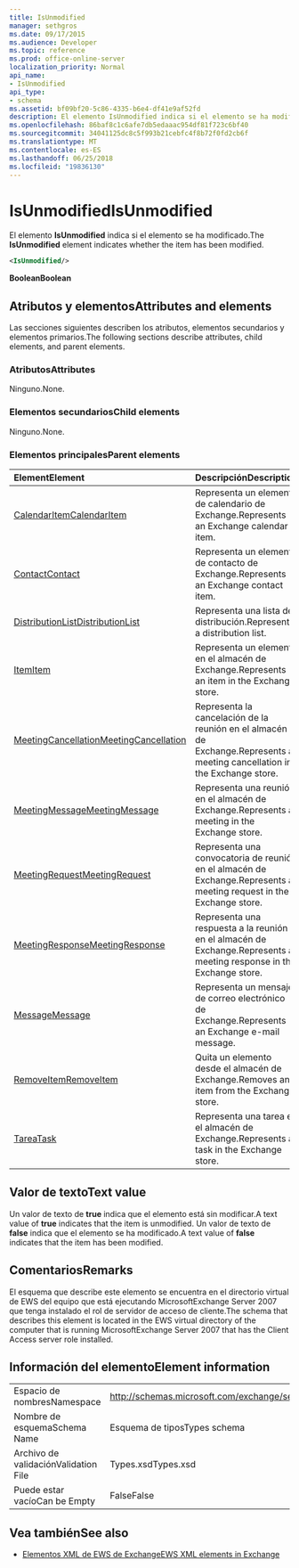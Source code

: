 ```yaml
---
title: IsUnmodified
manager: sethgros
ms.date: 09/17/2015
ms.audience: Developer
ms.topic: reference
ms.prod: office-online-server
localization_priority: Normal
api_name:
- IsUnmodified
api_type:
- schema
ms.assetid: bf09bf20-5c86-4335-b6e4-df41e9af52fd
description: El elemento IsUnmodified indica si el elemento se ha modificado.
ms.openlocfilehash: 86baf8c1c6afe7db5edaaac954df81f723c6bf40
ms.sourcegitcommit: 34041125dc8c5f993b21cebfc4f8b72f0fd2cb6f
ms.translationtype: MT
ms.contentlocale: es-ES
ms.lasthandoff: 06/25/2018
ms.locfileid: "19836130"
---
```

# <a name="isunmodified"></a><span data-ttu-id="5b184-103">IsUnmodified</span><span class="sxs-lookup"><span data-stu-id="5b184-103">IsUnmodified</span></span>

<span data-ttu-id="5b184-104">El elemento **IsUnmodified** indica si el elemento se ha modificado.</span><span class="sxs-lookup"><span data-stu-id="5b184-104">The **IsUnmodified** element indicates whether the item has been modified.</span></span> 
  
```xml
<IsUnmodified/>
```

 <span data-ttu-id="5b184-105">**Boolean**</span><span class="sxs-lookup"><span data-stu-id="5b184-105">**Boolean**</span></span>
## <a name="attributes-and-elements"></a><span data-ttu-id="5b184-106">Atributos y elementos</span><span class="sxs-lookup"><span data-stu-id="5b184-106">Attributes and elements</span></span>

<span data-ttu-id="5b184-107">Las secciones siguientes describen los atributos, elementos secundarios y elementos primarios.</span><span class="sxs-lookup"><span data-stu-id="5b184-107">The following sections describe attributes, child elements, and parent elements.</span></span>
  
### <a name="attributes"></a><span data-ttu-id="5b184-108">Atributos</span><span class="sxs-lookup"><span data-stu-id="5b184-108">Attributes</span></span>

<span data-ttu-id="5b184-109">Ninguno.</span><span class="sxs-lookup"><span data-stu-id="5b184-109">None.</span></span>
  
### <a name="child-elements"></a><span data-ttu-id="5b184-110">Elementos secundarios</span><span class="sxs-lookup"><span data-stu-id="5b184-110">Child elements</span></span>

<span data-ttu-id="5b184-111">Ninguno.</span><span class="sxs-lookup"><span data-stu-id="5b184-111">None.</span></span>
  
### <a name="parent-elements"></a><span data-ttu-id="5b184-112">Elementos principales</span><span class="sxs-lookup"><span data-stu-id="5b184-112">Parent elements</span></span>

|<span data-ttu-id="5b184-113">**Element**</span><span class="sxs-lookup"><span data-stu-id="5b184-113">**Element**</span></span>|<span data-ttu-id="5b184-114">**Descripción**</span><span class="sxs-lookup"><span data-stu-id="5b184-114">**Description**</span></span>|
|:-----|:-----|
|[<span data-ttu-id="5b184-115">CalendarItem</span><span class="sxs-lookup"><span data-stu-id="5b184-115">CalendarItem</span></span>](calendaritem.md) <br/> |<span data-ttu-id="5b184-116">Representa un elemento de calendario de Exchange.</span><span class="sxs-lookup"><span data-stu-id="5b184-116">Represents an Exchange calendar item.</span></span>  <br/> |
|[<span data-ttu-id="5b184-117">Contact</span><span class="sxs-lookup"><span data-stu-id="5b184-117">Contact</span></span>](contact.md) <br/> |<span data-ttu-id="5b184-118">Representa un elemento de contacto de Exchange.</span><span class="sxs-lookup"><span data-stu-id="5b184-118">Represents an Exchange contact item.</span></span>  <br/> |
|[<span data-ttu-id="5b184-119">DistributionList</span><span class="sxs-lookup"><span data-stu-id="5b184-119">DistributionList</span></span>](distributionlist.md) <br/> |<span data-ttu-id="5b184-120">Representa una lista de distribución.</span><span class="sxs-lookup"><span data-stu-id="5b184-120">Represents a distribution list.</span></span>  <br/> |
|[<span data-ttu-id="5b184-121">Item</span><span class="sxs-lookup"><span data-stu-id="5b184-121">Item</span></span>](item.md) <br/> |<span data-ttu-id="5b184-122">Representa un elemento en el almacén de Exchange.</span><span class="sxs-lookup"><span data-stu-id="5b184-122">Represents an item in the Exchange store.</span></span>  <br/> |
|[<span data-ttu-id="5b184-123">MeetingCancellation</span><span class="sxs-lookup"><span data-stu-id="5b184-123">MeetingCancellation</span></span>](meetingcancellation.md) <br/> |<span data-ttu-id="5b184-124">Representa la cancelación de la reunión en el almacén de Exchange.</span><span class="sxs-lookup"><span data-stu-id="5b184-124">Represents a meeting cancellation in the Exchange store.</span></span>  <br/> |
|[<span data-ttu-id="5b184-125">MeetingMessage</span><span class="sxs-lookup"><span data-stu-id="5b184-125">MeetingMessage</span></span>](meetingmessage.md) <br/> |<span data-ttu-id="5b184-126">Representa una reunión en el almacén de Exchange.</span><span class="sxs-lookup"><span data-stu-id="5b184-126">Represents a meeting in the Exchange store.</span></span>  <br/> |
|[<span data-ttu-id="5b184-127">MeetingRequest</span><span class="sxs-lookup"><span data-stu-id="5b184-127">MeetingRequest</span></span>](meetingrequest.md) <br/> |<span data-ttu-id="5b184-128">Representa una convocatoria de reunión en el almacén de Exchange.</span><span class="sxs-lookup"><span data-stu-id="5b184-128">Represents a meeting request in the Exchange store.</span></span>  <br/> |
|[<span data-ttu-id="5b184-129">MeetingResponse</span><span class="sxs-lookup"><span data-stu-id="5b184-129">MeetingResponse</span></span>](meetingresponse.md) <br/> |<span data-ttu-id="5b184-130">Representa una respuesta a la reunión en el almacén de Exchange.</span><span class="sxs-lookup"><span data-stu-id="5b184-130">Represents a meeting response in the Exchange store.</span></span>  <br/> |
|[<span data-ttu-id="5b184-131">Message</span><span class="sxs-lookup"><span data-stu-id="5b184-131">Message</span></span>](message-ex15websvcsotherref.md) <br/> |<span data-ttu-id="5b184-132">Representa un mensaje de correo electrónico de Exchange.</span><span class="sxs-lookup"><span data-stu-id="5b184-132">Represents an Exchange e-mail message.</span></span>  <br/> |
|[<span data-ttu-id="5b184-133">RemoveItem</span><span class="sxs-lookup"><span data-stu-id="5b184-133">RemoveItem</span></span>](removeitem.md) <br/> |<span data-ttu-id="5b184-134">Quita un elemento desde el almacén de Exchange.</span><span class="sxs-lookup"><span data-stu-id="5b184-134">Removes an item from the Exchange store.</span></span>  <br/> |
|[<span data-ttu-id="5b184-135">Tarea</span><span class="sxs-lookup"><span data-stu-id="5b184-135">Task</span></span>](task.md) <br/> |<span data-ttu-id="5b184-136">Representa una tarea en el almacén de Exchange.</span><span class="sxs-lookup"><span data-stu-id="5b184-136">Represents a task in the Exchange store.</span></span>  <br/> |
   
## <a name="text-value"></a><span data-ttu-id="5b184-137">Valor de texto</span><span class="sxs-lookup"><span data-stu-id="5b184-137">Text value</span></span>

<span data-ttu-id="5b184-138">Un valor de texto de **true** indica que el elemento está sin modificar.</span><span class="sxs-lookup"><span data-stu-id="5b184-138">A text value of **true** indicates that the item is unmodified.</span></span> <span data-ttu-id="5b184-139">Un valor de texto de **false** indica que el elemento se ha modificado.</span><span class="sxs-lookup"><span data-stu-id="5b184-139">A text value of **false** indicates that the item has been modified.</span></span> 
  
## <a name="remarks"></a><span data-ttu-id="5b184-140">Comentarios</span><span class="sxs-lookup"><span data-stu-id="5b184-140">Remarks</span></span>

<span data-ttu-id="5b184-141">El esquema que describe este elemento se encuentra en el directorio virtual de EWS del equipo que está ejecutando MicrosoftExchange Server 2007 que tenga instalado el rol de servidor de acceso de cliente.</span><span class="sxs-lookup"><span data-stu-id="5b184-141">The schema that describes this element is located in the EWS virtual directory of the computer that is running MicrosoftExchange Server 2007 that has the Client Access server role installed.</span></span>
  
## <a name="element-information"></a><span data-ttu-id="5b184-142">Información del elemento</span><span class="sxs-lookup"><span data-stu-id="5b184-142">Element information</span></span>

|||
|:-----|:-----|
|<span data-ttu-id="5b184-143">Espacio de nombres</span><span class="sxs-lookup"><span data-stu-id="5b184-143">Namespace</span></span>  <br/> |http://schemas.microsoft.com/exchange/services/2006/types  <br/> |
|<span data-ttu-id="5b184-144">Nombre de esquema</span><span class="sxs-lookup"><span data-stu-id="5b184-144">Schema Name</span></span>  <br/> |<span data-ttu-id="5b184-145">Esquema de tipos</span><span class="sxs-lookup"><span data-stu-id="5b184-145">Types schema</span></span>  <br/> |
|<span data-ttu-id="5b184-146">Archivo de validación</span><span class="sxs-lookup"><span data-stu-id="5b184-146">Validation File</span></span>  <br/> |<span data-ttu-id="5b184-147">Types.xsd</span><span class="sxs-lookup"><span data-stu-id="5b184-147">Types.xsd</span></span>  <br/> |
|<span data-ttu-id="5b184-148">Puede estar vacío</span><span class="sxs-lookup"><span data-stu-id="5b184-148">Can be Empty</span></span>  <br/> |<span data-ttu-id="5b184-149">False</span><span class="sxs-lookup"><span data-stu-id="5b184-149">False</span></span>  <br/> |
   
## <a name="see-also"></a><span data-ttu-id="5b184-150">Vea también</span><span class="sxs-lookup"><span data-stu-id="5b184-150">See also</span></span>



- [<span data-ttu-id="5b184-151">Elementos XML de EWS de Exchange</span><span class="sxs-lookup"><span data-stu-id="5b184-151">EWS XML elements in Exchange</span></span>](ews-xml-elements-in-exchange.md)

